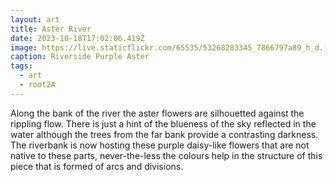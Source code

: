 ```yaml
---
layout: art
title: Aster River
date: 2023-10-18T17:02:06.419Z
image: https://live.staticflickr.com/65535/53268283345_7866797a89_h_d.jpg
caption: Riverside Purple Aster
tags:
  - art
  - root2A
---
```

Along the bank of the river the aster flowers are silhouetted against the rippling flow. There is just a hint of the blueness of the sky reflected in the water although the trees from the far bank provide a contrasting darkness. The riverbank is now hosting these purple daisy-like flowers that are not native to these parts, never-the-less the colours help in the structure of this piece that is formed of arcs and divisions.